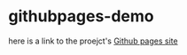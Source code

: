 # githubpages-demo


here is a link to the proejct's [Github pages site](https://dr-matt-smith.github.io/githubpages-demo/)

